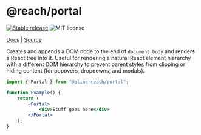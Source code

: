 # @reach/portal

[![Stable release](https://img.shields.io/npm/v/@reach/portal.svg)](https://npm.im/@reach/portal) ![MIT license](https://badgen.now.sh/badge/license/MIT)

[Docs](https://reach.tech/portal) | [Source](https://github.com/reach/reach-ui/tree/main/packages/portal)

Creates and appends a DOM node to the end of `document.body` and renders a React tree into it. Useful for rendering a natural React element hierarchy with a different DOM hierarchy to prevent parent styles from clipping or hiding content (for popovers, dropdowns, and modals).

```jsx
import { Portal } from "@blinq-reach/portal";

function Example() {
	return (
		<Portal>
			<div>Stuff goes here</div>
		</Portal>
	);
}
```
